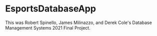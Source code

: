 # EsportsDatabaseApp
This was Robert Spinello, James Milinazzo, and Derek Cole's Database Management Systems 2021 Final Project.

